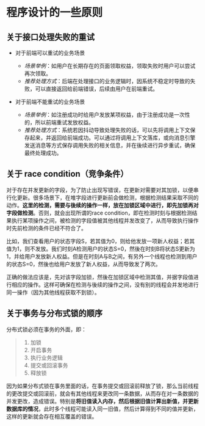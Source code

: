 # 程序设计的一些原则

## 关于接口处理失败的重试
- 对于前端可以重试的业务场景
  - *场景举例*：如用户在长期存在的页面领取权益，领取失败时用户可以尝试再次领取。
  - *推荐处理方式*：后端在处理接口的业务逻辑时，因系统不稳定时导致的失败，可以直接返回给前端错误，后续由用户在前端重试。

- 对于前端不能重试的业务场景
  - *场景举例*：如注册成功时给用户发放某项权益，由于注册成功是一次性的，所以前端重试发放权益。
  - *推荐处理方式*：系统若因抖动导致处理失败的话，可以先将调用上下文保存起来，并返回给前端成功。可以通过将调用上下文落库，或向消息引擎发送消息等方式保存调用失败的相关信息，并在後续进行异步重试，确保最终处理成功。

## 关于 race condition（竞争条件）
对于存在并发更新的字段，为了防止出现写错误，在更新对需要对其加锁，以便串行化更新。很多场景下，在堆字段进行更新前会做检测，根据检测结果采取不同的动作。**这里的检测，需要与後续的操作一样，放在加锁区域中进行，即先加锁再对字段做检测**。否则，就会出现所谓的race condition，即在检测时刻与根据检测结果执行某项操作之间，被检测的字段值被其他线程并发改变了，从而导致执行操作时先前检测的条件已经不符合了。

比如，我们查看用户的状态字段S，若其值为0，则给他发放一项新人权益；若其值为1，则不发放。我们时刻A检测用户的状态S=0，然後在时刻B将状态S更新为1，并给用户发放新人权益。但是在时刻A与B之间，有另外一个线程也检测到用户的状态S=0，然後也给用户发放了新人权益，从而导致发了两次。

正确的做法应该是，先对该字段加锁，然後在加锁区域中检测其值，并据字段值进行相应的操作。这样可确保在检测与後续的操作之间，没有别的线程会并发地进行同一操作（因为其他线程获取不到锁）。

## 关于事务与分布式锁的顺序
分布式锁必须在事务的外面，即：
> 1. 加锁
> 2. 开启事务
> 3. 执行业务逻辑
> 4. 提交或回滚事务
> 5. 释放锁

因为如果分布式锁在事务里面的话，在事务提交或回滚前释放了锁，那么当前线程的更改提交或回滚前，就会有其他线程来更改同一条数据，从而存在对一条数据的并发更改，造成错误。特别是**将旧值读入内存，然后根据旧值计算出新值，并更新数据库的情况**，此时多个线程可能读入同一旧值，然后计算得到不同的值并更新，这样的更新就会存在相互覆盖的错误。
